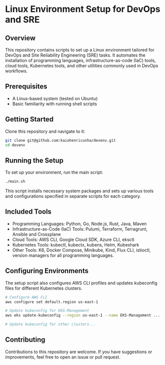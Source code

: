 # Linux Environment Setup for DevOps and SRE

## Overview
This repository contains scripts to set up a Linux environment tailored for DevOps and Site Reliability Engineering (SRE) tasks. It automates the installation of programming languages, infrastructure-as-code (IaC) tools, cloud tools, Kubernetes tools, and other utilities commonly used in DevOps workflows.

## Prerequisites
- A Linux-based system (tested on Ubuntu)
- Basic familiarity with running shell scripts

## Getting Started
Clone this repository and navigate to it:

```bash
git clone git@github.com:kaiohenricunha/devenv.git
cd devenv
```

## Running the Setup

To set up your environment, run the main script:

```sh
./main.sh
```

This script installs necessary system packages and sets up various tools and configurations specified in separate scripts for each category.

## Included Tools

- Programming Languages: Python, Go, Node.js, Rust, Java, Maven
- Infrastructure-as-Code (IaC) Tools: Pulumi, Terraform, Terragrunt, Ansible and Crossplane
- Cloud Tools: AWS CLI, Google Cloud SDK, Azure CLI, eksctl
- Kubernetes Tools: kubectl, kubectx, kubens, Helm, Kubeshark
- Other Tools: K6, Docker Compose, Minikube, Kind, Flux CLI, istioctl, version managers for all programming languages.

## Configuring Environments

The setup script also configures AWS CLI profiles and updates kubeconfig files for different Kubernetes clusters.

```sh
# Configure AWS CLI
aws configure set default.region us-east-1

# Update kubeconfig for EKS-Management
aws eks update-kubeconfig --region us-east-1 --name EKS-Management ...

# Update kubeconfig for other clusters...
```

## Contributing

Contributions to this repository are welcome. If you have suggestions or improvements, feel free to open an issue or pull request.

